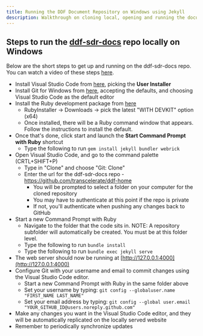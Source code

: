 ```yaml
---
title: Running the DDF Document Repository on Windows using Jekyll
description: Walkthrough on cloning local, opening and running the document repository using Visual Studio Code and Jekyll on Windows
---
```


## Steps to run the [ddf-sdr-docs](https://github.com/transcelerate/ddf-sdr-docs) repo locally on Windows

Below are the short steps to get up and running on the ddf-sdr-docs repo. You can watch a video of these steps [here](https://www.youtube.com/watch?v=HCd2LSYeOPI).

- Install Visual Studio Code from [here](https://code.visualstudio.com/), picking the **User Installer**
- Install Git for Windows from [here](https://git-scm.com/download/win), accepting the defaults, and choosing Visual Studio Code as the default editor
- Install the Ruby development package from [here](https://jekyllrb.com/docs/installation/windows/)
  - RubyInstaller -> Downloads -> pick the latest "WITH DEVKIT" option (x64)
  - Once installed, there will be a Ruby command window that appears.  Follow the instructions to install the default.
- Once that's done, click start and launch the **Start Command Prompt with Ruby** shortcut
  - Type the following to run `gem install jekyll bundler webrick`
- Open Visual Studio Code, and go to the command palette (CRTL+SHIFT+P)
  - Type in "Clone" and choose "Git: Clone"
  - Enter the url for the ddf-sdr-docs repo - https://github.com/transcelerate/ddf-home
    - You will be prompted to select a folder on your computer for the cloned repository
    - You may have to authenticate at this point if the repo is private
    - If not, you'll authenticate when pushing any changes back to GitHub
- Start a new Command Prompt with Ruby
  - Navigate to the folder that the code sits in.  NOTE: A repository subfolder will automatically be created.  You must be at this folder level. 
  - Type the following to run `bundle install`
  - Type the following to run `bundle exec jekyll serve`
- The web server should now be running at [http://127.0.0.1:4000](http://127.0.0.1:4000)
- Configure Git with your username and email to commit changes using the Visual Studio Code editor. 
  - Start a new Command Prompt with Ruby in the same folder above
  - Set your username by typing:  `git config --globaluser.name "FIRST_NAME LAST_NAME"`
  - Set your email address by typing:  `git config --global user.email "YOUR_GITHUB_ID@users.noreply.github.com"`
- Make any changes you want in the Visual Studio Code editor, and they will be automatically replicated on the locally served website
- Remember to periodically synchronize updates
